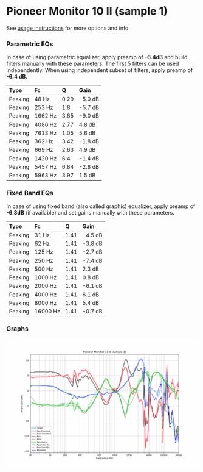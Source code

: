 # Pioneer Monitor 10 II (sample 1)
See [usage instructions](https://github.com/jaakkopasanen/AutoEq#usage) for more options and info.

### Parametric EQs
In case of using parametric equalizer, apply preamp of **-6.4dB** and build filters manually
with these parameters. The first 5 filters can be used independently.
When using independent subset of filters, apply preamp of **-6.4 dB**.

| Type    | Fc      |    Q | Gain    |
|:--------|:--------|:-----|:--------|
| Peaking | 48 Hz   | 0.29 | -5.0 dB |
| Peaking | 253 Hz  | 1.8  | -5.7 dB |
| Peaking | 1662 Hz | 3.85 | -9.0 dB |
| Peaking | 4086 Hz | 2.77 | 4.8 dB  |
| Peaking | 7613 Hz | 1.05 | 5.6 dB  |
| Peaking | 362 Hz  | 3.42 | -1.8 dB |
| Peaking | 669 Hz  | 2.63 | 4.9 dB  |
| Peaking | 1420 Hz | 6.4  | -1.4 dB |
| Peaking | 5457 Hz | 6.84 | -2.8 dB |
| Peaking | 5963 Hz | 3.97 | 1.5 dB  |

### Fixed Band EQs
In case of using fixed band (also called graphic) equalizer, apply preamp of **-6.3dB**
(if available) and set gains manually with these parameters.

| Type    | Fc       |    Q | Gain    |
|:--------|:---------|:-----|:--------|
| Peaking | 31 Hz    | 1.41 | -4.5 dB |
| Peaking | 62 Hz    | 1.41 | -3.8 dB |
| Peaking | 125 Hz   | 1.41 | -2.7 dB |
| Peaking | 250 Hz   | 1.41 | -7.4 dB |
| Peaking | 500 Hz   | 1.41 | 2.3 dB  |
| Peaking | 1000 Hz  | 1.41 | 0.8 dB  |
| Peaking | 2000 Hz  | 1.41 | -6.1 dB |
| Peaking | 4000 Hz  | 1.41 | 6.1 dB  |
| Peaking | 8000 Hz  | 1.41 | 5.4 dB  |
| Peaking | 16000 Hz | 1.41 | -0.7 dB |

### Graphs
![](./Pioneer%20Monitor%2010%20II%20(sample%201).png)
